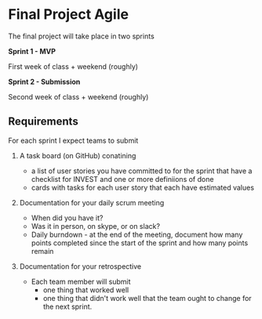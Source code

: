 # Final Project Agile

The final project will take place in two sprints

**Sprint 1 - MVP**

First week of class + weekend (roughly)

**Sprint 2 - Submission**

Second week of class + weekend (roughly)


## Requirements

For each sprint I expect teams to submit

1. A task board (on GitHub) conatining
	*  a list of user stories you have committed to for the sprint that have a checklist for INVEST and one or more definiions of done
	*  cards with tasks for each user story that each have estimated values

2. Documentation for your daily scrum meeting
	* When did you have it?
	* Was it in person, on skype, or on slack?
	* Daily burndown - at the end of the meeting, document how many points completed since the start of the sprint and how many points remain

3. Documentation for your retrospective
	* Each team member will submit
		* one thing that worked well
		* one thing that didn't work well that the team ought to change for the next sprint.
 
